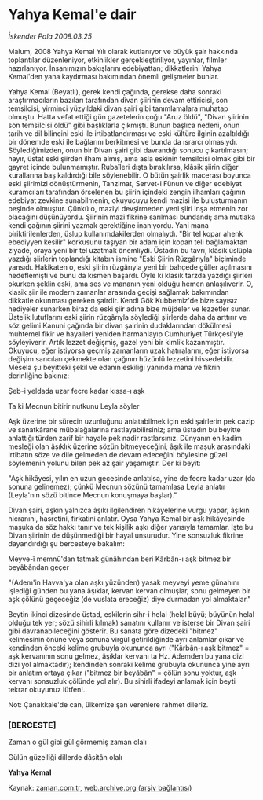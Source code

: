 # Yahya Kemal'e dair

*İskender Pala 2008.03.25*

<tr><td class="metin" colspan="2" style="padding-top: 20px; padding-left: 5px; padding-right: 10px;">Malum, 2008 Yahya Kemal Yılı olarak kutlanıyor ve büyük şair hakkında toplantılar düzenleniyor, etkinlikler gerçekleştiriliyor, yayınlar, filmler hazırlanıyor. İnsanımızın bakışlarını edebiyattan; dikkatlerini Yahya Kemal'den yana kaydırması bakımından önemli gelişmeler bunlar.</td></tr><tr><td class="metin" colspan="2" style="padding-top: 20px; padding-left: 5px; padding-right: 10px;"><p>Yahya Kemal (Beyatlı), gerek kendi çağında, gerekse daha sonraki araştırmacıların bazıları tarafından divan şiirinin devam ettiricisi, son temsilcisi, yirminci yüzyıldaki divan şairi gibi tanımlamalara muhatap olmuştu. Hatta vefat ettiği gün gazetelerin çoğu "Aruz öldü", "Divan şiirinin son temsilcisi öldü" gibi başlıklarla çıkmıştı. Bunun başlıca nedeni, onun tarih ve dil bilincini eski ile irtibatlandırması ve eski kültüre ilginin azaltıldığı bir dönemde eski ile bağlarını berkitmesi ve bunda da ısrarcı olmasıydı. Söylediğimizden, onun bir Divan şairi gibi davrandığı sonucu çıkartılmasın; hayır, üstat eski şiirden ilham almış, ama asla eskinin temsilcisi olmak gibi bir gayret içinde bulunmamıştır. Rubaîleri dışta bırakılırsa, klâsik şiirin diğer kurallarına baş kaldırdığı bile söylenebilir. O bütün şairlik macerası boyunca eski şiirimizi dönüştürmenin, Tanzimat, Servet-i Fünun ve diğer edebiyat kuramcıları tarafından örselenen bu şiirin içindeki zengin ilhamları çağının edebiyat zevkine sunabilmenin, okuyucuyu kendi mazisi ile buluşturmanın peşinde olmuştur. Çünkü o, maziyi devşirmeden yeni şiiri inşa etmenin zor olacağını düşünüyordu. Şiirinin mazi fikrine sarılması bundandı; ama mutlaka kendi çağının şiirini yazmak gerektiğine inanıyordu. Yani mana biriktirilenlerden, üslup kullanımdakilerden olmalıydı. "Bir tel kopar ahenk ebediyyen kesilir" korkusunu taşıyan bir adam için kopan teli bağlamaktan ziyade, oraya yeni bir tel uzatmak önemliydi. Üstadın bu tavrı, klâsik üslûpla yazdığı şiirlerin toplandığı kitabın ismine "Eski Şiirin Rüzgârıyla" biçiminde yansıdı. Hakikaten o, eski şiirin rüzgârıyla yeni bir bahçede güller açılmasını hedeflemişti ve bunu da kısmen başardı. Öyle ki klasik tarzda yazdığı şiirleri okurken şeklin eski, ama ses ve mananın yeni olduğu hemen anlaşılıverir. O, klasik şiir ile modern zamanlar arasında geçişi sağlamak bakımından dikkatle okunması gereken şairdir. Kendi Gök Kubbemiz'de bize sayısız hediyeler sunarken biraz da eski şiir adına bize müjdeler ve lezzetler sunar. Üstelik lutuflarını eski şiirin rüzgârıyla söylediği şiirlerde daha da arttırır ve söz gelimi Kanuni çağında bir divan şairinin dudaklarından dökülmesi muhtemel fikir ve hayalleri yeniden harmanlayıp Cumhuriyet Türkçesi'yle söyleyiverir. Artık lezzet değişmiş, gazel yeni bir kimlik kazanmıştır. Okuyucu, eğer istiyorsa geçmiş zamanların uzak hatıralarını, eğer istiyorsa değişim sancıları çekmekte olan çağının hüzünlü lezzetini hissedebilir. Mesela şu beyitteki şekil ve edanın eskiliği yanında mana ve fikrin derinliğine bakınız: 
<p>Şeb-i yeldada uzar fecre kadar kıssa-ı aşk
<p>Ta ki Mecnun bitirir nutkunu Leyla söyler
<p>Aşk üzerine bir sürecin uzunluğunu anlatabilmek için eski şairlerin pek cazip ve sanatkârane mübalağalarına rastlayabilirsiniz; ama üstadın bu beyitte anlattığı türden zarif bir hayale pek nadir rastlarsınız. Dünyanın en kadim mesleği olan âşıklık üzerine sözün bitmeyeceğini, âşık ile maşuk arasındaki irtibatın söze ve dile gelmeden de devam edeceğini böylesine güzel söylemenin yolunu bilen pek az şair yaşamıştır. Der ki beyit:
<p>"Aşk hikâyesi, yılın en uzun gecesinde anlatılsa, yine de fecre kadar uzar (da sonuna gelinemez); çünkü Mecnun sözünü tamamlasa Leyla anlatır (Leyla'nın sözü bitince Mecnun konuşmaya başlar)."
<p>Divan şairi, aşkın yalnızca âşıkı ilgilendiren hikâyelerine vurgu yapar, âşıkın hicranını, hasretini, firkatini anlatır. Oysa Yahya Kemal bir aşk hikâyesinde maşuka da söz hakkı tanır ve tek kişilik aşkı diğer yarısıyla tamamlar. İşte bu Divan şiirinin de düşünmediği bir hayal unsurudur. Yine sonsuzluk fikrine dayandırdığı şu bercesteye bakalım: 
<p>Meyve-î memnû'dan tatmak günâhından beri Kârbân-ı aşk bitmez bir beyâbândan geçer 
<p>"(Adem'in Havva'ya olan aşkı yüzünden) yasak meyveyi yeme günahını işlediği günden bu yana âşıklar, kervan kervan olmuşlar, sonu gelmeyen bir aşk çölünü geçeceğiz (de vuslata ereceğiz) diye durmadan yol almaktalar."
<p>Beytin ikinci dizesinde üstad, eskilerin sihr-i helal (helal büyü; büyünün helal olduğu tek yer; sözü sihirli kılmak) sanatını kullanır ve isterse bir Divan şairi gibi davranabileceğini gösterir. Bu sanata göre dizedeki "bitmez" kelimesinin önüne veya sonuna virgül getirildiğinde ayrı anlamlar çıkar ve kendinden önceki kelime grubuyla okununca ayrı ("Kârbân-ı aşk bitmez" = aşk kervanının sonu gelmez, âşıklar kervanı ta Hz. Ademden bu yana dizi dizi yol almaktadır); kendinden sonraki kelime grubuyla okununca yine ayrı bir anlatım ortaya çıkar ("bitmez bir beyâbân" = çölün sonu yoktur, aşk kervanı sonsuzluk çölünde yol alır). Bu sihirli ifadeyi anlamak için beyti tekrar okuyunuz lütfen!.. 
<p>Not: Çanakkale'de can, ülkemize şan verenlere rahmet dileriz.
<p><h3>[BERCESTE]</h3>
<p>Zaman o gül gibi gül görmemiş zaman olalı 
<p>Gülün güzelliği dillerde dâsitân olalı
<p><b>Yahya Kemal</b><br/></p></p></p></p></p></p></p></p></p></p></p></p></p></p></td></tr>

Kaynak: [zaman.com.tr](http://zaman.com.tr/yazar.do?yazino=668748), [web.archive.org (arşiv bağlantısı)](http://web.archive.org/web/20080503041856/http://www.zaman.com.tr:80/yazar.do?yazino=668748)
